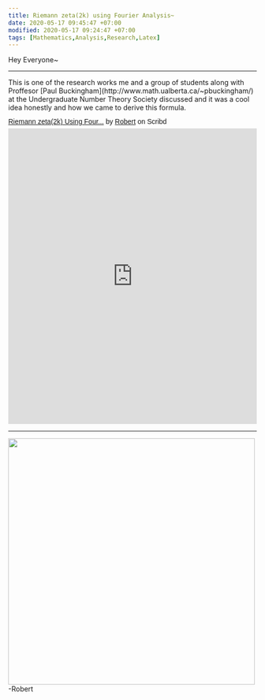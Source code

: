 ```yaml
---
title: Riemann zeta(2k) using Fourier Analysis~
date: 2020-05-17 09:45:47 +07:00
modified: 2020-05-17 09:24:47 +07:00
tags: [Mathematics,Analysis,Research,Latex]
---
```

Hey Everyone~  
<hr>
This is one of the research works me and a group of students along with Proffesor [Paul Buckingham](http://www.math.ualberta.ca/~pbuckingham/) at the Undergraduate Number Theory Society discussed and it was a cool idea honestly and how we came to derive this formula.

<p  style="   margin: 12px auto 6px auto;   font-family: Helvetica,Arial,Sans-serif;   font-style: normal;   font-variant: normal;   font-weight: normal;   font-size: 14px;   line-height: normal;   font-size-adjust: none;   font-stretch: normal;   -x-system-font: none;   display: block;"   ><a title="View Riemann zeta(2k) Using Fourier Analysis on Scribd" href="https://www.scribd.com/document/462045997/Riemann-zeta-2k-Using-Fourier-Analysis#from_embed"  style="text-decoration: underline;">Riemann zeta(2k) Using Four...</a> by <a title="View Robert's profile on Scribd" href="https://www.scribd.com/user/302728348/Robert#from_embed"  style="text-decoration: underline;">Robert</a> on Scribd</p><iframe class="scribd_iframe_embed" title="Riemann zeta(2k) Using Fourier Analysis" src="https://www.scribd.com/embeds/462045997/content?start_page=1&view_mode=scroll&access_key=key-toQIX75tP5XFnmri87qE" data-auto-height="true" data-aspect-ratio="0.7080062794348508" scrolling="no" width="100%" height="600" frameborder="0"></iframe>

<hr>
<img src = " https://i.pinimg.com/originals/44/45/bb/4445bb83437c0e30ddbd765f9def568b.jpg" width = "500" height = "500">  
-Robert
